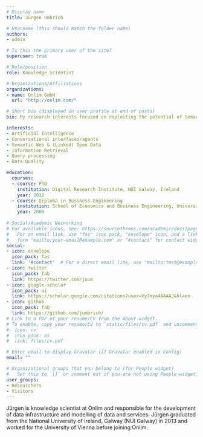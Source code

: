 ```yaml
---
# Display name
title: Jürgen Umbrich

# Username (this should match the folder name)
authors:
- admin

# Is this the primary user of the site?
superuser: true

# Role/position
role: Knowledge Scientist

# Organizations/Affiliations
organizations:
- name: Onlim GmbH
  url: "http://onlim.com/"

# Short bio (displayed in user profile at end of posts)
bio: My research interests focused on exploiting the potential of Semantic Web technologies for AI.

interests:
- Artificial Intelligence
- Conversational interfaces/agents
- Semantic Web & (Linked) Open Data
- Information Retrieval
- Query processing
- Data Quality

education:
  courses:
  - course: PhD
    institution: Digital Research Institute, NUI Galway, Ireland
    year: 2012
  - course: Diploma in Business Engineering
    institution: School of Economics and Business Engineering, University of Karlsruhe, Germany
    year: 2008
  
# Social/Academic Networking
# For available icons, see: https://sourcethemes.com/academic/docs/page-builder/#icons
#   For an email link, use "fas" icon pack, "envelope" icon, and a link in the
#   form "mailto:your-email@example.com" or "#contact" for contact widget.
social:
- icon: envelope
  icon_pack: fas
  link: '#contact'  # For a direct email link, use "mailto:test@example.org".
- icon: twitter
  icon_pack: fab
  link: https://twitter.com/juum
- icon: google-scholar
  icon_pack: ai
  link: https://scholar.google.com/citations?user=Vy7mya4AAAAJ&hl=en
- icon: github
  icon_pack: fab
  link: https://github.com/jumbrich/
# Link to a PDF of your resume/CV from the About widget.
# To enable, copy your resume/CV to `static/files/cv.pdf` and uncomment the lines below.
#- icon: cv
#  icon_pack: ai
#  link: files/cv.pdf

# Enter email to display Gravatar (if Gravatar enabled in Config)
email: ""

# Organizational groups that you belong to (for People widget)
#   Set this to `[]` or comment out if you are not using People widget.
user_groups:
- Researchers
- Visitors
---
```


Jürgen is knowledge scientist at Onlim and responsible for the development of data infrastructure and modelling of data and services. 
Jürgen graduated from the National University of Ireland, Galway (NUI Galway) in 2013 and worked for the University of Vienna before joining Onlim.
